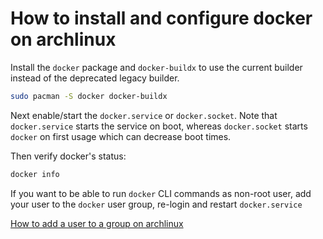 # How to install and configure docker on archlinux

Install the `docker` package and `docker-buildx` to use the current builder instead of the deprecated legacy builder.

```sh
sudo pacman -S docker docker-buildx
```

Next enable/start the `docker.service` or `docker.socket`. Note that `docker.service` starts the service on boot, whereas `docker.socket` starts `docker` on first usage which can decrease boot times.

Then verify docker's status:

```sh
docker info
```

If you want to be able to run `docker` CLI commands as non-root user, add your user to the `docker` user group, re-login and restart `docker.service`

[How to add a user to a group on archlinux](../20251015184629/README.md)
